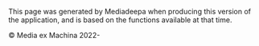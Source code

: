 This page was generated by Mediadeepa when producing this version of the application, and is based on the functions available at that time.

&copy; Media ex Machina 2022-<year>
